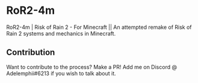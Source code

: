 # RoR2-4m
RoR2-4m | Risk of Rain 2 - For Minecraft || An attempted remake of Risk of Rain 2 systems and mechanics in Minecraft.

## Contribution
Want to contribute to the process? Make a PR!
Add me on Discord @ Adelemphii#6213 if you wish to talk about it.
